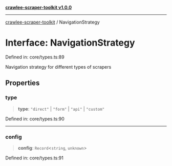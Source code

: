 [**crawlee-scraper-toolkit v1.0.0**](../README.md)

***

[crawlee-scraper-toolkit](../globals.md) / NavigationStrategy

# Interface: NavigationStrategy

Defined in: core/types.ts:89

Navigation strategy for different types of scrapers

## Properties

### type

> **type**: `"direct"` \| `"form"` \| `"api"` \| `"custom"`

Defined in: core/types.ts:90

***

### config

> **config**: `Record`\<`string`, `unknown`\>

Defined in: core/types.ts:91
